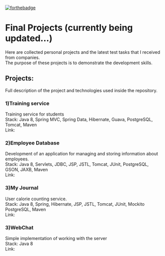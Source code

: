 [![forthebadge](https://forthebadge.com/images/badges/made-with-java.svg)](https://forthebadge.com)

# Final Projects (currently being updated...)
Here are collected personal projects and the latest test tasks that I received from companies.  
The purpose of these projects is to demonstrate the development skills.  


## Projects:
Full description of the project and technologies used inside the repository.

### 1)Training service  
Training service for students  
Stack: Java 8, Spring MVC, Spring Data, Hibernate, Guava, PostgreSQL, Tomcat, Maven  
Link:

### 2)Employee Database  
Development of an application for managing and storing information about employees.  
Stack: Java 8, Servlets, JDBC, JSP, JSTL, Tomcat, JUnit, PostgreSQL, GSON, JAXB, Maven  
Link:

### 3)My Journal  
User calorie counting service.  
Stack: Java 8, Spring, Hibernate, JSP, JSTL, Tomcat, JUnit, Mockito PostgreSQL, Maven  
Link:

### 3)WebChat  
Simple implementation of working with the server  
Stack: Java 8  
Link:


